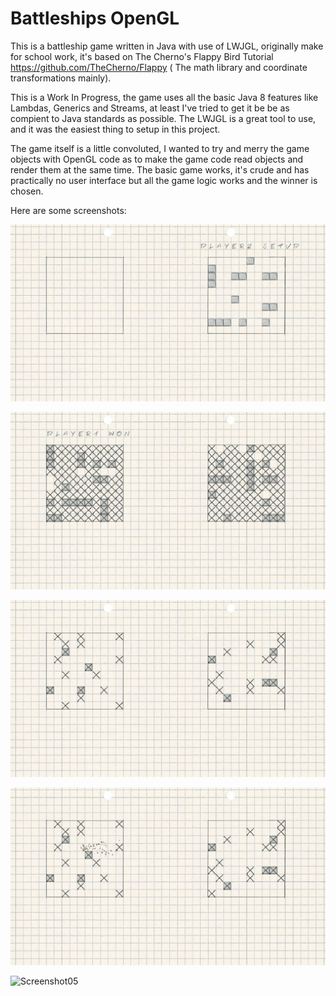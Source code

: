 # Battleships OpenGL
This is a battleship game written in Java with use of LWJGL, originally make for school work, it's based on The Cherno's Flappy Bird Tutorial https://github.com/TheCherno/Flappy ( The math library and coordinate transformations mainly).

This is a Work In Progress, the game uses all the basic Java 8 features like Lambdas, Generics and Streams, at least I've tried to get it be be as compient to Java standards as possible. The LWJGL is a great tool to use, and it was the easiest thing to setup in this project.

The game itself is a little convoluted, I wanted to try and merry the game objects with OpenGL code as to make the game code read objects and render them at the same time. The basic game works, it's crude and has practically no user interface but all the game logic works and the winner is chosen.

Here are some screenshots:

![Screenshot01](src/main/java/com/bartskys/statki/res/Screenshot01.png)

![Screenshot02](src/main/java/com/bartskys/statki/res/Screenshot02.png)

![Screenshot03](src/main/java/com/bartskys/statki/res/Screenshot03.png)

![Screenshot04](src/main/java/com/bartskys/statki/res/Screenshot04.png)

![Screenshot05](src/main/java/com/bartskys/statki/res/battleships.gif)
